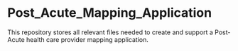 # Post_Acute_Mapping_Application
This repository stores all relevant files needed to create and support a Post-Acute health care provider mapping application.
